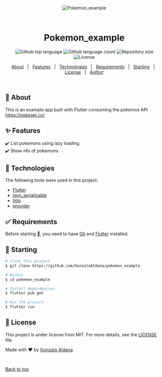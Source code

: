 <div align="center" id="top"> 
  <img src="https://fontmeme.com/images/Pokemon-Logo.jpg" alt="Pokemon_example" />

  &#xa0;

  <!-- <a href="https://pokemon_example.netlify.app">Demo</a> -->
</div>

<h1 align="center">Pokemon_example</h1>

<p align="center">
  <img alt="Github top language" src="https://img.shields.io/github/languages/top/GonzaloAldana/pokemon_example?color=56BEB8">

  <img alt="Github language count" src="https://img.shields.io/github/languages/count/GonzaloAldana/pokemon_example?color=56BEB8">

  <img alt="Repository size" src="https://img.shields.io/github/repo-size/GonzaloAldana/pokemon_example?color=56BEB8">

  <img alt="License" src="https://img.shields.io/github/license/GonzaloAldana/pokemon_example?color=56BEB8">

  <!-- <img alt="Github issues" src="https://img.shields.io/github/issues/GonzaloAldana/pokemon_example?color=56BEB8" /> -->

  <!-- <img alt="Github forks" src="https://img.shields.io/github/forks/GonzaloAldana/pokemon_example?color=56BEB8" /> -->

  <!-- <img alt="Github stars" src="https://img.shields.io/github/stars/GonzaloAldana/pokemon_example?color=56BEB8" /> -->
</p>

<!-- Status -->

<!-- <h4 align="center"> 
	🚧  Pokemon_example 🚀 Under construction...  🚧
</h4> 

<hr> -->

<p align="center">
  <a href="#dart-about">About</a> &#xa0; | &#xa0; 
  <a href="#sparkles-features">Features</a> &#xa0; | &#xa0;
  <a href="#rocket-technologies">Technologies</a> &#xa0; | &#xa0;
  <a href="#white_check_mark-requirements">Requirements</a> &#xa0; | &#xa0;
  <a href="#checkered_flag-starting">Starting</a> &#xa0; | &#xa0;
  <a href="#memo-license">License</a> &#xa0; | &#xa0;
  <a href="https://github.com/GonzaloAldana" target="_blank">Author</a>
</p>

<br>

## :dart: About ##

This is an example app built with Flutter consuming the pokemos API https://pokeapi.co/
## :sparkles: Features ##

:heavy_check_mark: List pokemons using lazy loading\
:heavy_check_mark: Show nfo of pokemons

## :rocket: Technologies ##

The following tools were used in this project:

- [Flutter](https://flutter.dev/)
- [json_serializable](https://pub.dev/packages/json_serializable)
- [http](https://pub.dev/packages/http)
- [provider](https://pub.dev/packages/provider)

## :white_check_mark: Requirements ##

Before starting :checkered_flag:, you need to have [Git](https://git-scm.com) and [Flutter](https://flutter.dev/) installed.

## :checkered_flag: Starting ##

```bash
# Clone this project
$ git clone https://github.com/GonzaloAldana/pokemon_example

# Access
$ cd pokemon_example

# Install dependencies
$ flutter pub get

# Run the project
$ flutter run
```

## :memo: License ##

This project is under license from MIT. For more details, see the [LICENSE](LICENSE.md) file.


Made with :heart: by <a href="https://github.com/GonzaloAldana" target="_blank">Gonzalo Aldana</a>

&#xa0;

<a href="#top">Back to top</a>

